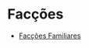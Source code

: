 <!-- TITLE: Facções -->
<!-- SUBTITLE: Visão geral sobre Facções -->

# Facções
* [Facções Familiares](http://localhost/faccoes/faccoes-familiares#faccoes-familiares)

